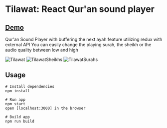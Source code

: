 



# Tilawat: React Qur'an sound player

## [Demo](https://user-images.githubusercontent.com/48655310/126858447-17072e3e-7e90-4356-9a8f-aa3f80a914a1.mp4 "Tilawat")

Qur'an Sound Player with buffering the next ayah feature utilizing redux with external API
You can easily change the playing surah, the sheikh or the audio quality between low and high

![Tilawat](https://user-images.githubusercontent.com/48655310/126858425-25b0eb29-8651-48ec-bb6e-0468024a7146.png)
![TilawatSheikhs](https://user-images.githubusercontent.com/48655310/126858429-8dd42daf-2dbe-4b10-a1b1-24c8221ed7ae.png)
![TilawatSurahs](https://user-images.githubusercontent.com/48655310/126858432-1c080685-a2d1-4465-819d-52542f1f164e.png)


## Usage

```
# Install dependencies
npm install
```

```
# Run app
npm start
open [localhost:3000] in the browser
```

```
# Build app
npm run build
```
